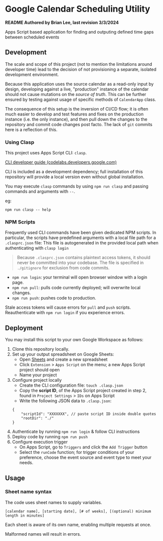 # Google Calendar Scheduling Utility

**README Authored by Brian Lee, last revision 3/3/2024**

Apps Script based application for finding and outputing defined time gaps between scheduled events

## Development

The scale and scope of this project (not to mention the limitations around developer time) lead to the decision of not provisioning a separate, isolated development environment.

Because this application uses the source calendar as a read-only input by design, developing against a live, "production" instance of the calendar should not cause mutations on the *source of truth*. This can be further ensured by testing against usage of specific methods of `CalendarApp` class.

The consequence of this setup is the inversion of CI/CD flow; it is often much easier to develop and test features and fixes on the production instance (i.e. the only instance), and then pull down the changes to the repository and commit code changes post facto. The lack of `git` commits here is a reflection of this.

### Using Clasp

This project uses Apps Script CLI: `clasp`.

[CLI developer guide (codelabs.developers.google.com)](https://codelabs.developers.google.com/codelabs/clasp)

CLI is included as a development dependency; full installation of this repository will provide a local version even without global installation.

You may execute `clasp` commands by using `npm run clasp` and passing commands and arguments with `--`.

eg:
```code:sh
npm run clasp -- help
```

### NPM Scripts

Frequently used CLI commands have been given dedicated NPM scripts. In particular, the scripts have predefined arguments with a local file path for a `.clasprc.json` file: This file is autogenerated in the provided local path when authenticating with `clasp login`

> Because `.clasprc.json` contains plaintext access tokens, it should never be committed into your codebase. The file is specified in `./gitignore` for exclusion from code commits.

- `npm run login`: your terminal will open browser window with a login page.
- `npm run pull`: pulls code currently deployed; will overwrite local changes.
- `npm run push`: pushes code to production.

Stale access tokens will cause errors for `pull` and `push` scripts. Reauthenticate with `npm run login` if you experience errors.

## Deployment

You may install this script to your own Google Workspace as follows:

1. Clone this repository locally.
2. Set up your output spreadsheet on Google Sheets:
    - Open [Sheets](https://docs.google.com/spreadsheets/) and create a new spreadsheet
    - Click `Extension` > `Apps Script` on the menu; a new Apps Script project should open
    - Name your project
3. Configure project locally
    - Create the CLI configuration file: `touch .clasp.json`
    - Copy the **script ID**, of the Apps Script project created in step 2, found in `Project Settings` > `IDs` on Apps Script
    - Write the following JSON data to `.clasp.json`:
    ```code:json
    {
        "scriptId": "XXXXXXX", // paste script ID inside double quotes
        "rootDir": "./"
    }
    ```
3. Authenticate by running `npm run login` & follow CLI instructions
4. Deploy code by running `npm run push`
5. Configure execution trigger
    - On Apps Script, go to `Triggers` and click the `Add Trigger` button
    - Select the `runCode` function; for trigger conditions of your preference, choose the event source and event type to meet your needs.

## Usage

### Sheet name syntax
The code uses sheet names to supply variables.

```
[calendar name], [starting date], [# of weeks], [(optional) minimum length in minutes]
```

Each sheet is aware of its own name, enabling multiple requests at once.

Malformed names will result in errors.
